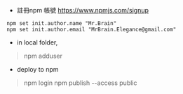 

* 註冊npm 帳號
https://www.npmjs.com/signup

```
npm set init.author.name "Mr.Brain"
npm set init.author.email "MrBrain.Elegance@gmail.com"
```

* in local folder,
> npm adduser

* deploy to npm
> npm login
> npm publish --access public